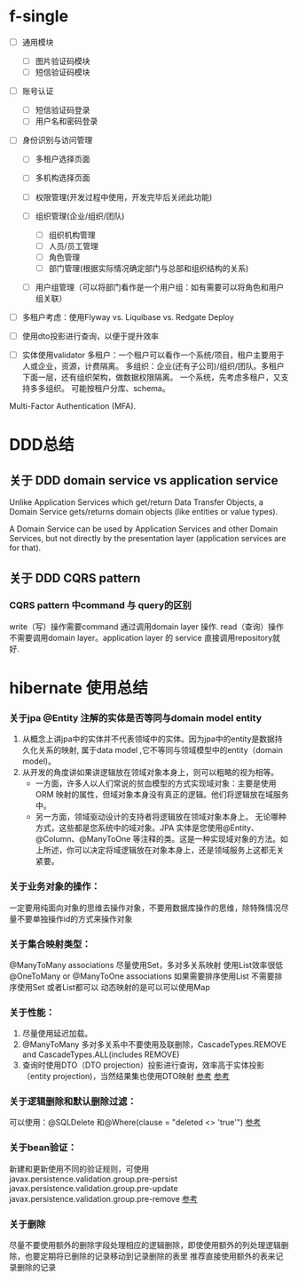 # f-single

- [ ] 通用模块
    - [ ] 图片验证码模块
    - [ ] 短信验证码模块
- [ ] 账号认证
    - [ ] 短信验证码登录
    - [ ] 用户名和密码登录
- [ ] 身份识别与访问管理
    - [ ] 多租户选择页面
    - [ ] 多机构选择页面
    - [ ] 权限管理(开发过程中使用，开发完毕后关闭此功能)
    - [ ] 组织管理(企业/组织/团队)
        - [ ] 组织机构管理
        - [ ] 人员/员工管理
        - [ ] 角色管理
        - [ ] 部门管理(根据实际情况确定部门与总部和组织结构的关系)
    - [ ] 用户组管理（可以将部门看作是一个用户组：如有需要可以将角色和用户组关联）


- [ ] 多租户考虑：使用Flyway vs. Liquibase vs. Redgate Deploy

- [ ] 使用dto投影进行查询，以便于提升效率
- [ ] 实体使用validator
  多租户：一个租户可以看作一个系统/项目，租户主要用于人或企业，资源，计费隔离。
  多组织：企业(还有子公司)/组织/团队。多租户下面一层，还有组织架构，做数据权限隔离。
  一个系统，先考虑多租户，又支持多多组织。
  可能按租户分库、schema。

Multi-Factor Authentication (MFA).

# DDD总结

## 关于 DDD domain service vs application service

Unlike Application Services which get/return Data Transfer Objects, a Domain Service gets/returns
domain objects (like entities or value types).

A Domain Service can be used by Application Services and other Domain Services, but not directly by
the presentation layer (application services are for that).

## 关于 DDD CQRS pattern

### CQRS pattern 中command 与 query的区别

write（写）操作需要command 通过调用domain layer 操作.
read（查询）操作不需要调用domain layer。application layer 的 service 直接调用repository就好.

# hibernate 使用总结

### 关于jpa @Entity 注解的实体是否等同与domain model entity

1. 从概念上讲jpa中的实体并不代表领域中的实体。因为jpa中的entity是数据持久化关系的映射, 属于data model
   ,它不等同与领域模型中的entity（domain
   model)。
2. 从开发的角度讲如果讲逻辑放在领域对象本身上，则可以粗略的视为相等。
    * 一方面，许多人以人们常说的贫血模型的方式实现域对象：主要是使用 ORM
      映射的属性，但域对象本身没有真正的逻辑。他们将逻辑放在域服务中。
    * 另一方面，领域驱动设计的支持者将逻辑放在领域对象本身上。 无论哪种方式，这些都是您系统中的域对象。JPA
      实体是您使用@Entity、@Column、@ManyToOne 等注释的类。这是一种实现域对象的方法。如上所述，你可以决定将域逻辑放在对象本身上，还是领域服务上这都无关紧要。

### 关于业务对象的操作：

一定要用纯面向对象的思维去操作对象，不要用数据库操作的思维，除特殊情况尽量不要单独操作id的方式来操作对象

### 关于集合映射类型：

@ManyToMany associations 尽量使用Set，多对多关系映射 使用List效率很低
@OneToMany or @ManyToOne associations 如果需要排序使用List 不需要排序使用Set 或者List都可以
动态映射的是可以可以使用Map

### 关于性能：

1. 尽量使用延迟加载。
2. @ManyToMany 多对多关系中不要使用及联删除，CascadeTypes.REMOVE and CascadeTypes.ALL(includes
   REMOVE)
3. 查询时使用DTO（DTO projection）投影进行查询，效率高于实体投影（entity projection)，当然结果集也使用DTO映射
   [参考](https://thorben-janssen.com/result-set-mapping-constructor-result-mappings/)
   [参考](https://thorben-janssen.com/spring-data-jpa-query-projections/)

### 关于逻辑删除和默认删除过滤：

可以使用：@SQLDelete 和@Where(clause = "deleted <> 'true'")
[参考](https://thorben-janssen.com/permanently-remove-when-using-soft-delete/)

### 关于bean验证：

新建和更新使用不同的验证规则，可使用
javax.persistence.validation.group.pre-persist
javax.persistence.validation.group.pre-update
javax.persistence.validation.group.pre-remove
[参考](https://thorben-janssen.com/hibernate-tips-how-to-perform-different-validations-for-persist-and-update/)

### 关于删除

尽量不要使用额外的删除字段处理相应的逻辑删除，即使使用额外的列处理逻辑删除，也要定期将已删除的记录移动到记录删除的表里
推荐直接使用额外的表来记录删除的记录
